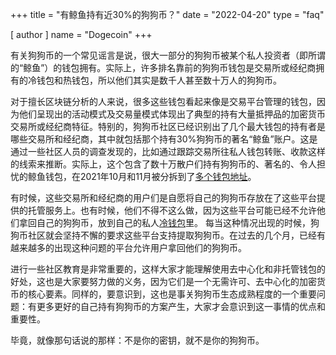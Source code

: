 +++
title = "有鲸鱼持有近30%的狗狗币？"
date = "2022-04-20"
type = "faq"

[ author ]
  name = "Dogecoin"
+++

有关狗狗币的一个常见谣言是说，很大一部分的狗狗币被某个私人投资者（即所谓的“鲸鱼”）的钱包拥有。实际上，许多排名靠前的狗狗币钱包是交易所或经纪商拥有的冷钱包和热钱包，所以他们其实是数千人甚至数十万人的狗狗币。

对于擅长区块链分析的人来说，很多这些钱包看起来像是交易平台管理的钱包，因为他们呈现出的活动模式及交易量模式体现出了典型的持有大量抵押品的加密货币交易所或经纪商特征。特别的，狗狗币社区已经识别出了几个最大钱包的持有者是哪些交易所和经纪商，其中就包括那个持有30%狗狗币的著名“鲸鱼”账户。这是通过一些社区人员的调查发现的，比如通过跟踪交易所往私人钱包转账、收款这样的线索来推断。实际上，这个包含了数十万散户们持有狗狗币的、著名的、令人担忧的鲸鱼钱包，在2021年10月和11月被分拆到了[多个钱包地址](https://bitinfocharts.com/dogecoin/wallet/3334959)。

有时候，这些交易所和经纪商的用户们是自愿将自己的狗狗币存放在了这些平台提供的托管服务上。也有时候，他们不得不这么做，因为这些平台可能已经不允许他们拿回自己的狗狗币，放到自己的私人[冷钱包](/zh-cn/dogepedia/articles/how-do-i-get-a-wallet/)里。
每当这种情况出现的时候，狗狗币社区就会坚持不懈的要求这些平台支持提取狗狗币。在过去的几个月，已经有越来越多的出现这种问题的平台允许用户拿回他们的狗狗币。

进行一些社区教育是非常重要的，这样大家才能理解使用去中心化和非托管钱包的好处，这也是大家要努力做的义务，因为它们是一个无需许可、去中心化的加密货币的核心要素。同样的，要意识到，这也是事关狗狗币生态成熟程度的一个重要问题：有更多更好的自己持有狗狗币的方案产生，大家才会意识到这一事情的优点和重要性。

毕竟，就像那句话说的那样：不是你的密钥，就不是你的狗狗币。
